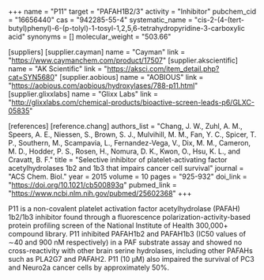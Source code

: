 +++
name = "P11"
target = "PAFAH1B2/3"
activity = "Inhibitor"
pubchem_cid = "16656440"
cas = "942285-55-4"
systematic_name = "cis-2-(4-(tert-butyl)phenyl)-6-(p-tolyl)-1-tosyl-1,2,5,6-tetrahydropyridine-3-carboxylic acid"
synonyms = []
molecular_weight = "503.66"

[suppliers]
    [supplier.cayman]
        name = "Cayman"
        link = "https://www.caymanchem.com/product/17507"
    [supplier.akscientific]
        name = "AK Scientific"
        link = "https://aksci.com/item_detail.php?cat=SYN5680"
    [supplier.aobious]
        name = "AOBIOUS"
        link = "https://aobious.com/aobious/hydroxylases/788-p11.html"
    [supplier.glixxlabs]
        name = "Glixx Labs"
        link = "http://glixxlabs.com/chemical-products/bioactive-screen-leads-p6/GLXC-05835"

[references]
    [reference.chang]
        authors_list = "Chang, J. W., Zuhl, A. M., Speers, A. E., Niessen, S., Brown, S. J., Mulvihill, M. M., Fan, Y. C., Spicer, T. P., Southern, M., Scampavia, L., Fernandez-Vega, V., Dix, M. M., Cameron, M. D., Hodder, P. S., Rosen, H., Nomura, D. K., Kwon, O., Hsu, K. L., and Cravatt, B. F."
        title = "Selective inhibitor of platelet-activating factor acetylhydrolases 1b2 and 1b3 that impairs cancer cell survival"
        journal = "ACS Chem. Biol."
        year = 2015
        volume = 10
        pages = "925-932"
        doi_link = "https://doi.org/10.1021/cb500893q"
        pubmed_link = "https://www.ncbi.nlm.nih.gov/pubmed/25602368"
+++

P11 is a non-covalent platelet activation factor acetylhydrolase (PAFAH) 1b2/1b3 inhibitor found through a fluorescence polarization-activity-based protein profiling screen of the National Institute of Health 300,000+ compound library. P11 inhibited PAFAH1b2 and PAFAH1b3 (IC50 values of ∼40 and 900 nM respectively) in a PAF substrate assay and showed no cross-reactivity with other brain serine hydrolases, including other PAFAHs such as PLA2G7 and PAFAH2. P11 (10 µM) also impaired the survival of PC3 and Neuro2a cancer cells by approximately 50%.